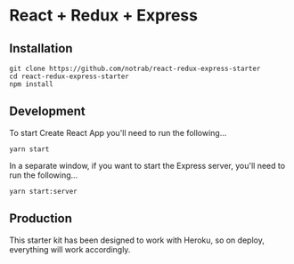 # React + Redux + Express

## Installation
```
git clone https://github.com/notrab/react-redux-express-starter
cd react-redux-express-starter
npm install
```

## Development

To start Create React App you'll need to run the following...

```
yarn start
```

In a separate window, if you want to start the Express server, you'll need to run the following...

```
yarn start:server
```

## Production
This starter kit has been designed to work with Heroku, so on deploy, everything will work accordingly.
